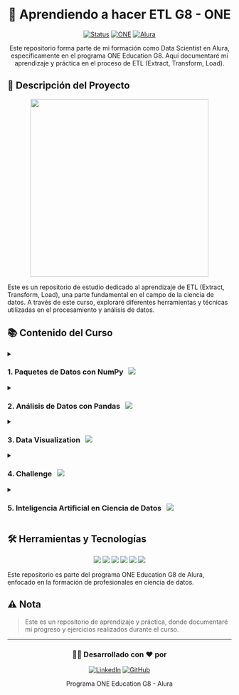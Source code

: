 <div align="center">

# 🔄 Aprendiendo a hacer ETL G8 - ONE

[![Status](https://img.shields.io/badge/Status-En%20Desarrollo-yellow?style=for-the-badge)]()
[![ONE](https://img.shields.io/badge/ONE%20Education-G8-blue?style=for-the-badge)](https://www.oracle.com/lad/education/oracle-next-education/)
[![Alura](https://img.shields.io/badge/Alura-Data%20Science-orange?style=for-the-badge)](https://www.alura.com.br/)

</div>

<p align="center">Este repositorio forma parte de mi formación como Data Scientist en Alura, específicamente en el programa ONE Education G8. Aquí documentaré mi aprendizaje y práctica en el proceso de ETL (Extract, Transform, Load).</p>

## 🎯 Descripción del Proyecto

<div align="center">
  <img src="https://media.giphy.com/media/v1.Y2lkPTc5MGI3NjExeHZhbXoxbzM4aW9wYnJ2Y3R6ZXd6anp2b3l3eW1mcmcwb2YwcDYybiZlcD12MV9pbnRlcm5hbF9naWZfYnlfaWQmY3Q9Zw/3oKIPEqDGUULpEU0aQ/giphy.gif" width="400">
</div>

Este es un repositorio de estudio dedicado al aprendizaje de ETL (Extract, Transform, Load), una parte fundamental en el
campo de la ciencia de datos. A través de este curso, exploraré diferentes herramientas y técnicas utilizadas en el
procesamiento y análisis de datos.

## 📚 Contenido del Curso

<details>
<summary><h3>1. Paquetes de Datos con NumPy &nbsp; <img src="https://img.shields.io/badge/NumPy-%23013243.svg?style=flat&logo=numpy&logoColor=white" /></h3></summary>
<br>

- 🔢 Manipulación de matrices
- 📊 Operaciones matemáticas y estadísticas básicas
- 🔍 Clasificación y selección de datos
- 🧮 Operaciones avanzadas con matrices

```python
import numpy as np

# Ejemplo básico de NumPy
arr = np.array([1, 2, 3, 4, 5])
print(f"Media: {arr.mean()}, Desviación Estándar: {arr.std()}")
```

</details>

<details>
<summary><h3>2. Análisis de Datos con Pandas &nbsp; <img src="https://img.shields.io/badge/pandas-%23150458.svg?style=flat&logo=pandas&logoColor=white" /></h3></summary>
<br>

- 📋 Conceptos básicos de Pandas
- 🔄 Manipulación de datos
- 🔎 Análisis exploratorio
- 💡 Aplicación en proyectos de ciencia de datos

```python
import pandas as pd

# Ejemplo básico de Pandas
df = pd.DataFrame({'A': [1, 2, 3], 'B': [4, 5, 6]})
print(df.describe())
```

</details>

<details>
<summary><h3>3. Data Visualization &nbsp; <img src="https://img.shields.io/badge/Matplotlib-%23ffffff.svg?style=flat&logo=Matplotlib&logoColor=black" /></h3></summary>
<br>

- 📈 Creación de gráficos con Matplotlib
- 🎨 Visualizaciones básicas:
    - Gráficos de líneas
    - Gráficos de barras
    - Gráficos de dispersión
- ✨ Personalización de visualizaciones

```python
import matplotlib.pyplot as plt

# Ejemplo básico de Matplotlib
x = [1, 2, 3, 4, 5]
y = [10, 14, 19, 25, 32]
plt.plot(x, y)
plt.title('Ejemplo de Gráfico de Línea')
plt.show()
```

</details>

<details>
<summary><h3>4. Challenge &nbsp; <img src="https://img.shields.io/badge/Challenge-%23E01E5A.svg?style=flat&logoColor=white" /></h3></summary>
<br>

- 🚀 Aplicación práctica de los conocimientos adquiridos
- 🧩 Desarrollo de proyecto integrador
- 🏆 Resolución de problemas reales

</details>

<details>
<summary><h3>5. Inteligencia Artificial en Ciencia de Datos &nbsp; <img src="https://img.shields.io/badge/AI-%2347A248.svg?style=flat&logoColor=white" /></h3></summary>
<br>

- 🤖 Uso de ChatGPT como asistente para análisis de datos
- ⚡ Optimización en la creación de gráficos e informes
- 🎭 Diseño de visualizaciones personalizadas
- 📊 Construcción de informes interactivos usando:
    - Gamma
    - ChatGPT
- 🔍 Exploración de límites y posibilidades de la IA en visualización de datos

</details>

## 🛠️ Herramientas y Tecnologías

<p align="center">
  <img src="https://img.shields.io/badge/Python-3.12.7-3776AB?style=for-the-badge&logo=python&logoColor=white" />
  <img src="https://img.shields.io/badge/NumPy-%23013243.svg?style=for-the-badge&logo=numpy&logoColor=white" />
  <img src="https://img.shields.io/badge/pandas-%23150458.svg?style=for-the-badge&logo=pandas&logoColor=white" />
  <img src="https://img.shields.io/badge/Matplotlib-%23ffffff.svg?style=for-the-badge&logo=Matplotlib&logoColor=black" />
  <img src="https://img.shields.io/badge/ChatGPT-74aa9c?style=for-the-badge&logo=openai&logoColor=white" />
  <img src="https://img.shields.io/badge/Gamma-6E46AE?style=for-the-badge&logoColor=white" />
</p>

Este repositorio es parte del programa ONE Education G8 de Alura, enfocado en la formación de profesionales en ciencia
de datos.

## ⚠️ Nota

> Este es un repositorio de aprendizaje y práctica, donde documentaré mi progreso y ejercicios realizados durante el
> curso.

---

<div align="center">

### 👨‍💻 Desarrollado con ❤️ por

[![LinkedIn](https://img.shields.io/badge/LinkedIn-David_Sandoval-0077B5?style=for-the-badge&logo=linkedin&logoColor=white)](https://linkedin.com/in/yourusername)
[![GitHub](https://img.shields.io/badge/GitHub-@yourusername-181717?style=for-the-badge&logo=github&logoColor=white)](https://github.com/yourusername)

Programa ONE Education G8 - Alura

</div>
